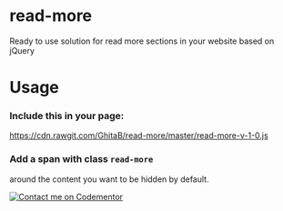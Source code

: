 # read-more
Ready to use solution for read more sections in your website based on jQuery

# Usage
### Include this in your page:
https://cdn.rawgit.com/GhitaB/read-more/master/read-more-v-1-0.js

### Add a span with class `read-more`
around the content you want to be hidden by default.

[![Contact me on Codementor](https://www.codementor.io/m-badges/ghitab/find-me-on-cm-b.svg)](https://www.codementor.io/@ghitab?refer=badge)
